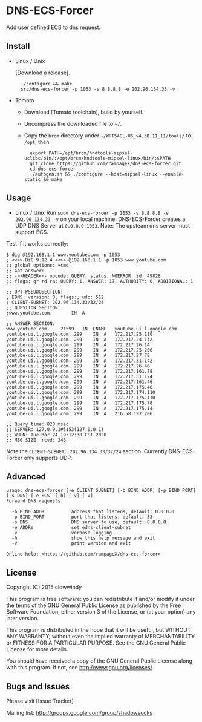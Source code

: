DNS-ECS-Forcer
========

Add user defined ECS to dns request.

Install
-------

* Linux / Unix

    [Download a release].

        ./configure && make
        src/dns-ecs-forcer -p 1053 -s 8.8.8.8 -e 202.96.134.33 -v

* Tomoto

    * Download [Tomato toolchain], build by yourself.
    * Uncompress the downloaded file to `~/`.
    * Copy the `brcm` directory under
      `~/WRT54GL-US_v4.30.11_11/tools/` to `/opt`, then

            export PATH=/opt/brcm/hndtools-mipsel-uclibc/bin/:/opt/brcm/hndtools-mipsel-linux/bin/:$PATH
            git clone https://github.com/rampageX/dns-ecs-forcer.git
            cd dns-ecs-forcer
            ./autogen.sh && ./configure --host=mipsel-linux --enable-static && make


Usage
-----

* Linux / Unix
    Run `sudo dns-ecs-forcer -p 1053 -s 8.8.8.8 -e 202.96.134.33 -v` on your local machine. DNS-ECS-Forcer creates a UDP DNS Server at `0.0.0.0:1053`. Note: The upsteam dns server must support ECS.

Test if it works correctly:

    $ dig @192.168.1.1 www.youtube.com -p 1053
	; <<>> DiG 9.12.4 <<>> @192.168.1.1 -p 1053 www.youtube.com
	;; global options: +cmd
	;; Got answer:
	;; ->>HEADER<<- opcode: QUERY, status: NOERROR, id: 49828
	;; flags: qr rd ra; QUERY: 1, ANSWER: 17, AUTHORITY: 0, ADDITIONAL: 1

	;; OPT PSEUDOSECTION:
	; EDNS: version: 0, flags:; udp: 512
	; CLIENT-SUBNET: 202.96.134.33/32/24
	;; QUESTION SECTION:
	;www.youtube.com.		IN	A

	;; ANSWER SECTION:
	www.youtube.com.	21599	IN	CNAME	youtube-ui.l.google.com.
	youtube-ui.l.google.com. 299	IN	A	172.217.25.110
	youtube-ui.l.google.com. 299	IN	A	172.217.24.142
	youtube-ui.l.google.com. 299	IN	A	172.217.26.14
	youtube-ui.l.google.com. 299	IN	A	172.217.25.206
	youtube-ui.l.google.com. 299	IN	A	172.217.27.78
	youtube-ui.l.google.com. 299	IN	A	172.217.31.142
	youtube-ui.l.google.com. 299	IN	A	172.217.26.46
	youtube-ui.l.google.com. 299	IN	A	172.217.161.78
	youtube-ui.l.google.com. 299	IN	A	172.217.31.174
	youtube-ui.l.google.com. 299	IN	A	172.217.161.46
	youtube-ui.l.google.com. 299	IN	A	172.217.175.46
	youtube-ui.l.google.com. 299	IN	A	172.217.174.110
	youtube-ui.l.google.com. 299	IN	A	172.217.175.110
	youtube-ui.l.google.com. 299	IN	A	172.217.175.78
	youtube-ui.l.google.com. 299	IN	A	172.217.175.14
	youtube-ui.l.google.com. 299	IN	A	216.58.197.206

	;; Query time: 828 msec
	;; SERVER: 127.0.0.1#5153(127.0.0.1)
	;; WHEN: Tue Mar 24 19:12:38 CST 2020
	;; MSG SIZE  rcvd: 346

Note the `CLIENT-SUBNET: 202.96.134.33/32/24` section. Currently DNS-ECS-Forcer only supports UDP.

Advanced
--------

```
usage: dns-ecs-forcer [-e CLIENT_SUBNET] [-b BIND_ADDR] [-p BIND_PORT] [-s DNS] [-e ECS] [-h] [-v] [-V]
Forward DNS requests.

  -b BIND_ADDR          address that listens, default: 0.0.0.0
  -p BIND_PORT          port that listens, default: 53
  -s DNS                DNS server to use, default: 8.8.8.8
  -e ADDRs              set edns-client-subnet
  -v                    verbose logging
  -h                    show this help message and exit
  -V                    print version and exit

Online help: <https://github.com/rampageX/dns-ecs-forcer>
```

License
-------

Copyright (C) 2015 clowwindy

This program is free software: you can redistribute it and/or modify
it under the terms of the GNU General Public License as published by
the Free Software Foundation, either version 3 of the License, or
(at your option) any later version.

This program is distributed in the hope that it will be useful,
but WITHOUT ANY WARRANTY; without even the implied warranty of
MERCHANTABILITY or FITNESS FOR A PARTICULAR PURPOSE.  See the
GNU General Public License for more details.

You should have received a copy of the GNU General Public License
along with this program.  If not, see <http://www.gnu.org/licenses/>.

Bugs and Issues
----------------
Please visit [Issue Tracker]

Mailing list: http://groups.google.com/group/shadowsocks

